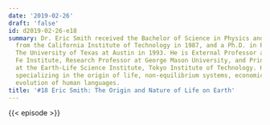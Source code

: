 ```yaml
---
date: '2019-02-26'
draft: 'false'
id: d2019-02-26-e18
summary: Dr. Eric Smith received the Bachelor of Science in Physics and Mathematics
  from the California Institute of Technology in 1987, and a Ph.D. in Physics from
  The University of Texas at Austin in 1993. He is External Professor at the Santa
  Fe Institute, Research Professor at George Mason University, and Principal Investigator
  at the Earth-Life Science Institute, Tokyo Institute of Technology. He is a physicist
  specializing in the origin of life, non-equilibrium systems, economics, and the
  evolution of human languages.
title: '#18 Eric Smith: The Origin and Nature of Life on Earth'
---
```

{{< episode >}}

